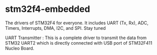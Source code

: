 # stm32f4-embedded
The drivers of STM32F4 for everyone. It includes UART (Tx, Rx), ADC, Timers, Interrupts, DMA, I2C, and SPI. Stay tuned

UART Transmitter : This is a complete driver to transmit the data from STM32 UART2 which is directly connected with USB port of STM32F411 Nucleo Board. 
